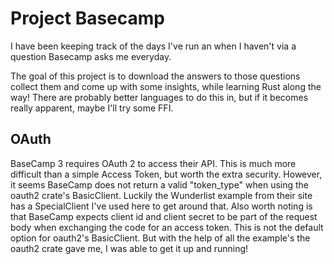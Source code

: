 # Project Basecamp

I have been keeping track of the days I've run an when I haven't via a question Basecamp asks me everyday.

The goal of this project is to download the answers to those questions collect them and come up with some insights, while learning Rust along the way!  There are probably better languages to do this in, but if it becomes really apparent, maybe I'll try some FFI.

## OAuth

BaseCamp 3 requires OAuth 2 to access their API.  This is much more difficult than a simple Access Token, but worth the extra security.  However, it seems BaseCamp does not return a valid "token_type" when using the oauth2 crate's BasicClient.  Luckily the Wunderlist example from their site has a SpecialClient I've used here to get around that.  Also worth noting is that BaseCamp expects client id and client secret to be part of the request body when exchanging the code for an access token.  This is not the default option for oauth2's BasicClient.  But with the help of all the example's the oauth2 crate gave me, I was able to get it up and running!